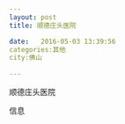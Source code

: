 ```yaml
--- 
layout: post 
title: 顺德庄头医院

date:   2016-05-03 13:39:56 
categories:其他  
city:佛山
  
--- 
```

   
顺德庄头医院

信息

